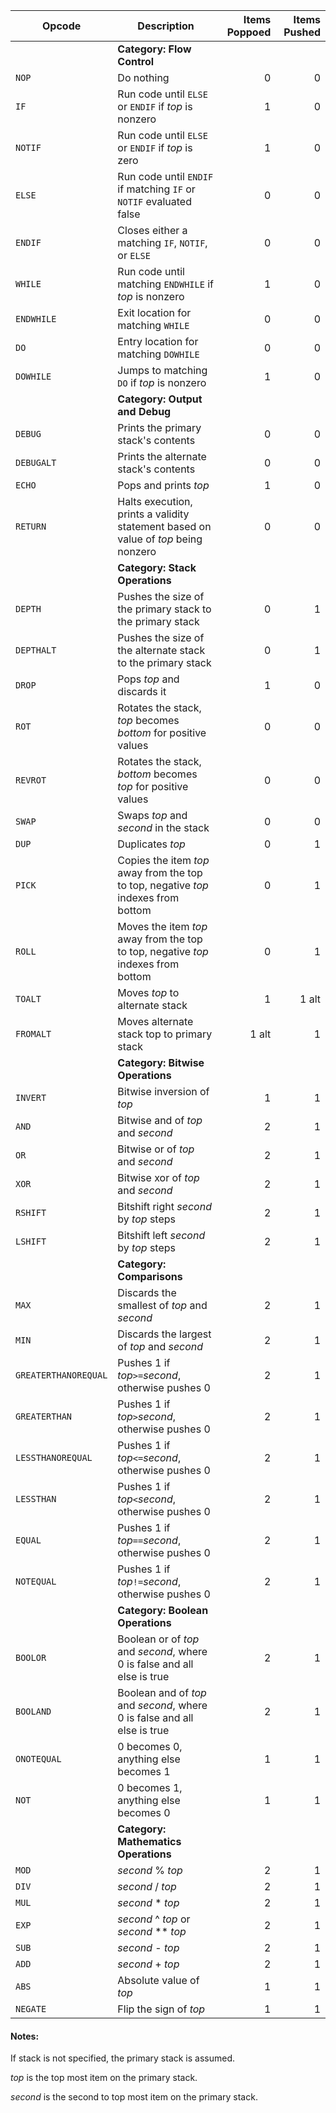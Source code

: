 | Opcode | Description | Items Poppoed | Items Pushed |
| ------ | ----------- | -------------:| ------------:| 
| | **Category: Flow Control** | | |
| `NOP` | Do nothing | 0 | 0 |
| `IF` | Run code until `ELSE` or `ENDIF` if *top* is nonzero | 1 | 0 |
| `NOTIF` | Run code until `ELSE` or `ENDIF` if *top* is zero | 1 | 0 |
| `ELSE` | Run code until `ENDIF` if matching `IF` or `NOTIF` evaluated false | 0 | 0 |
| `ENDIF` | Closes either a matching `IF`, `NOTIF`, or `ELSE` | 0 | 0 |
| `WHILE` | Run code until matching `ENDWHILE` if *top* is nonzero | 1 | 0 |
| `ENDWHILE` | Exit location for matching `WHILE` | 0 | 0 |
| `DO` | Entry location for matching `DOWHILE` | 0 | 0 |
| `DOWHILE` | Jumps to matching `DO` if *top* is nonzero | 1 | 0 |
| | **Category: Output and Debug** | | |
| `DEBUG` | Prints the primary stack's contents | 0 | 0 |
| `DEBUGALT` | Prints the alternate stack's contents | 0 | 0 |
| `ECHO` | Pops and prints *top* | 1 | 0 |
| `RETURN` | Halts execution, prints a validity statement based on value of *top* being nonzero | 0 | 0 |
| | **Category: Stack Operations** | | |
| `DEPTH` | Pushes the size of the primary stack to the primary stack | 0 | 1 |
| `DEPTHALT` | Pushes the size of the alternate stack to the primary stack | 0 | 1 |
| `DROP` | Pops *top* and discards it | 1 | 0 |
| `ROT` | Rotates the stack, *top* becomes *bottom* for positive values | 0 | 0 |
| `REVROT` | Rotates the stack, *bottom* becomes *top* for positive values | 0 | 0 |
| `SWAP` | Swaps *top* and *second* in the stack | 0 | 0 |
| `DUP` | Duplicates *top* | 0 | 1 |
| `PICK` | Copies the item *top* away from the top to top, negative *top* indexes from bottom | 0 | 1 |
| `ROLL` | Moves the item *top* away from the top to top, negative *top* indexes from bottom | 0 | 1 |
| `TOALT` | Moves *top* to alternate stack | 1 | 1 alt |
| `FROMALT` | Moves alternate stack top to primary stack | 1 alt | 1 |
| | **Category: Bitwise Operations** | | |
| `INVERT` | Bitwise inversion of *top* | 1 | 1 |
| `AND` | Bitwise and of *top* and *second* | 2 | 1 |
| `OR` | Bitwise or of *top* and *second* | 2 | 1 |
| `XOR` | Bitwise xor of *top* and *second* | 2 | 1 |
| `RSHIFT` | Bitshift right *second* by *top* steps | 2 | 1 |
| `LSHIFT` | Bitshift left *second* by *top* steps | 2 | 1 |
| | **Category: Comparisons** | | |
| `MAX` | Discards the smallest of *top* and *second* | 2 | 1 |
| `MIN` | Discards the largest of *top* and *second* | 2 | 1 |
| `GREATERTHANOREQUAL` | Pushes 1 if *top*`>=`*second*, otherwise pushes 0 | 2 | 1 |
| `GREATERTHAN` | Pushes 1 if *top*`>`*second*, otherwise pushes 0 | 2 | 1 |
| `LESSTHANOREQUAL` | Pushes 1 if *top*`<=`*second*, otherwise pushes 0 | 2 | 1 |
| `LESSTHAN` | Pushes 1 if *top*`<`*second*, otherwise pushes 0 | 2 | 1 |
| `EQUAL` | Pushes 1 if *top*`==`*second*, otherwise pushes 0 | 2 | 1 |
| `NOTEQUAL` | Pushes 1 if *top*`!=`*second*, otherwise pushes 0 | 2 | 1 |
| | **Category: Boolean Operations** | | |
| `BOOLOR` | Boolean or of *top* and *second*, where 0 is false and all else is true | 2 | 1 |
| `BOOLAND` | Boolean and of *top* and *second*, where 0 is false and all else is true | 2 | 1 |
| `ONOTEQUAL` | 0 becomes 0, anything else becomes 1 | 1 | 1 |
| `NOT` | 0 becomes 1, anything else becomes 0 | 1 | 1 |
| | **Category: Mathematics Operations** | | |
| `MOD` | *second* % *top* | 2 | 1 |
| `DIV` | *second* / *top* | 2 | 1 |
| `MUL` | *second* \* *top* | 2 | 1 |
| `EXP` | *second* ^ *top* or *second* \*\* *top* | 2 | 1 |
| `SUB` | *second* \- *top* | 2 | 1 |
| `ADD` | *second* \+ *top* | 2 | 1 |
| `ABS` | Absolute value of *top* | 1 | 1 |
| `NEGATE` | Flip the sign of *top* | 1 | 1 |


#### Notes:

If stack is not specified, the primary stack is assumed.

*top* is the top most item on the primary stack.

*second* is the second to top most item on the primary stack.